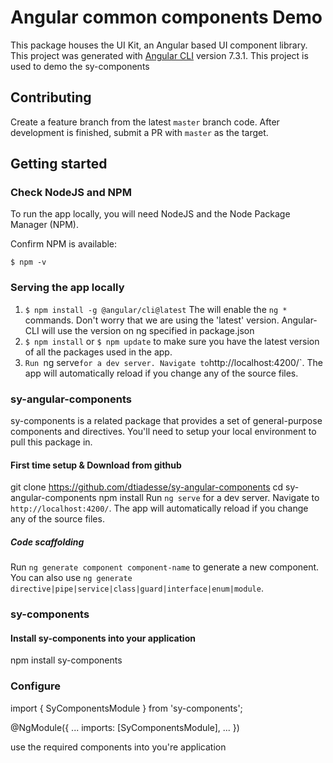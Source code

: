 #  Angular common components Demo
This package houses the UI Kit, an  Angular based UI component library.
This project was generated with [Angular CLI](https://github.com/angular/angular-cli) version 7.3.1. This project is used to demo the sy-components

## Contributing
Create a feature branch from the latest `master` branch code. After development is finished, submit a PR with `master` as the target.

<h2 id="getting-started">Getting started</h2>

<h3 id="check-node">Check NodeJS and NPM</h3>

To run the app locally, you will need NodeJS and the Node Package Manager (NPM).

Confirm NPM is available:

`$ npm -v`

<h3 id="serving-locally">Serving the app locally</h3>

1. `$ npm install -g @angular/cli@latest` The will enable the `ng *` commands. Don't worry that we are using the 'latest' version. Angular-CLI will use the version on ng specified in package.json
1. `$ npm install` or `$ npm update` to make sure you have the latest version of all the packages used in the app.
1. `Run `ng serve` for a dev server. Navigate to `http://localhost:4200/`. The app will automatically reload if you change any of the source files.


<h3 id="sy-angular-components">sy-angular-components</h3>

sy-components is a related package that provides a set of general-purpose components and directives. You'll need to setup your local environment to pull this package in.

<h4> First time setup & Download from github</h4>

git clone https://github.com/dtiadesse/sy-angular-components
cd sy-angular-components
npm install
Run `ng serve` for a dev server. Navigate to `http://localhost:4200/`. The app will automatically reload if you change any of the source files.

<h5>Code scaffolding</h5>

Run `ng generate component component-name` to generate a new component. You can also use `ng generate directive|pipe|service|class|guard|interface|enum|module`.

<h3 id="sy-components">sy-components</h3>

<h4>Install sy-components into your application</h4>
 
npm install sy-components

<h3>Configure</h3>

import { SyComponentsModule } from 'sy-components';

@NgModule({
  ...
  imports: [SyComponentsModule],
  ...
})

use the required components into you're application